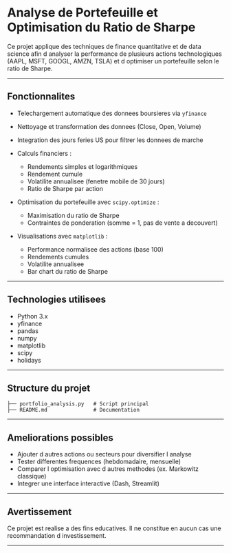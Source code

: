 # Analyse de Portefeuille et Optimisation du Ratio de Sharpe

Ce projet applique des techniques de finance quantitative et de data science afin d analyser la performance de plusieurs actions technologiques (AAPL, MSFT, GOOGL, AMZN, TSLA) et d optimiser un portefeuille selon le ratio de Sharpe.

---

## Fonctionnalites

* Telechargement automatique des donnees boursieres via `yfinance`
* Nettoyage et transformation des donnees (Close, Open, Volume)
* Integration des jours feries US pour filtrer les donnees de marche
* Calculs financiers :

  * Rendements simples et logarithmiques
  * Rendement cumule
  * Volatilite annualisee (fenetre mobile de 30 jours)
  * Ratio de Sharpe par action
* Optimisation du portefeuille avec `scipy.optimize` :

  * Maximisation du ratio de Sharpe
  * Contraintes de ponderation (somme = 1, pas de vente a decouvert)
* Visualisations avec `matplotlib` :

  * Performance normalisee des actions (base 100)
  * Rendements cumules
  * Volatilite annualisee
  * Bar chart du ratio de Sharpe

---

## Technologies utilisees

* Python 3.x
* yfinance
* pandas
* numpy
* matplotlib
* scipy
* holidays

---

## Structure du projet

```
├── portfolio_analysis.py   # Script principal
├── README.md               # Documentation
```

---

## Ameliorations possibles

* Ajouter d autres actions ou secteurs pour diversifier l analyse
* Tester differentes frequences (hebdomadaire, mensuelle)
* Comparer l optimisation avec d autres methodes (ex. Markowitz classique)
* Integrer une interface interactive (Dash, Streamlit)

---

## Avertissement

Ce projet est realise a des fins educatives.
Il ne constitue en aucun cas une recommandation d investissement.

---
